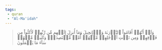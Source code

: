 ```yaml
---
tags: 
 - quran 
 - "Al-Ma'idah"
---
```


> وَلَوۡ أَنَّهُمۡ أَقَامُواْ ٱلتَّوۡرَىٰةَ وَٱلۡإِنجِيلَ وَمَآ أُنزِلَ إِلَيۡهِم مِّن رَّبِّهِمۡ لَأَكَلُواْ مِن فَوۡقِهِمۡ وَمِن تَحۡتِ أَرۡجُلِهِمۚ مِّنۡهُمۡ أُمَّةٞ مُّقۡتَصِدَةٞۖ وَكَثِيرٞ مِّنۡهُمۡ سَآءَ مَا يَعۡمَلُونَ
